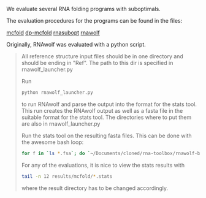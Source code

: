 We evaluate several RNA folding programs with suboptimals.

The evaluation procedures for the programs can be found in the files:

[mcfold](http://github.com/linse/rna-toolbox/blob/master/rnawolf-benchmark/mcfold.md)
[dp-mcfold](https://github.com/linse/rna-toolbox/blob/master/rnawolf-benchmark/mcfold-dp.md)
[rnasubopt](https://github.com/linse/rna-toolbox/blob/master/rnawolf-benchmark/rnasubopt.md)
[rnawolf](https://github.com/linse/rna-toolbox/blob/master/rnawolf-benchmark/rnawolf.md)

Originally, RNAwolf was evaluated with a python script.

> All reference structure input files should be in one directory and should be ending in "Ref". The path to this dir is specified in rnawolf_launcher.py
> 
> Run 
> ```bash
> python rnawolf_launcher.py 
> ```
> to run RNAwolf and parse the output into the format for the stats tool. This run creates the RNAwolf output as well as a fasta file in the suitable format for the stats tool. The directories where to put them are also in rnawolf_launcher.py
> 
> Run the stats tool on the resulting fasta files.
> This can be done with the awesome bash loop:
> 
> ```bash
> for f in `ls *.fsa`; do `~/Documents/cloned/rna-toolbox/rnawolf-benchmark/makeStats $f > $f.stats` ; done 
> ```
> 
> For any of the evaluations, it is nice to view the stats results with 
> ```bash
> tail -n 12 results/mcfold/*.stats
> ```
> where the result directory has to be changed accordingly.

